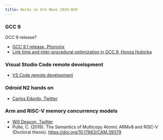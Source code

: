 ```yaml
---
title: Works on Arm News 2019-W19
---
```


### GCC 9

GCC 9 release?  

* [GCC 9.1 release, Phoronix](https://www.phoronix.com/scan.php?page=news_item&px=GCC-9.1-Compiler-Released)
* [Link time and inter-procedural optimization in GCC 9, Honza Hubicka](http://hubicka.blogspot.com/2019/05/gcc-9-link-time-and-inter-procedural.html)

### Visual Studio Code remote development

* [VS Code remote development](https://code.visualstudio.com/blogs/2019/05/02/remote-development)

### Odroid N2 hands on

* [Carlos Edurdo, Twitter](https://twitter.com/carlosedp/status/1124419018440486914)

### Arm and RISC-V memory concurrency models

* [Will Deacon, Twitter](https://twitter.com/WillDeacon/status/1124396105792462848)
* Pulte, C. (2019). The Semantics of Multicopy Atomic ARMv8 and RISC-V (Doctoral thesis). https://doi.org/10.17863/CAM.39379 